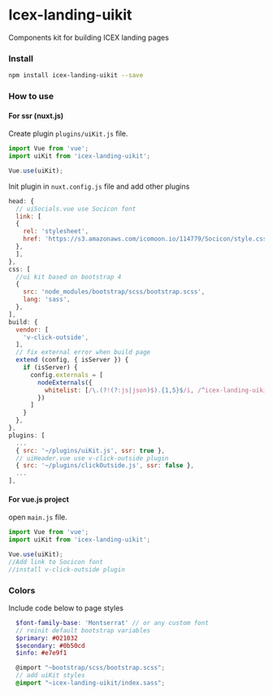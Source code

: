 
# Icex-landing-uikit

Components kit for building ICEX landing pages

### Install

```bash
npm install icex-landing-uikit --save
```

### How to use
#### For ssr (nuxt.js)
Create plugin `plugins/uiKit.js` file.

```javascript
import Vue from 'vue';
import uiKit from 'icex-landing-uikit';

Vue.use(uiKit);
```
Init plugin in  `nuxt.config.js` file and add other plugins
```javascript
head: {
  // uiSocials.vue use Socicon font
  link: [
  { 
    rel: 'stylesheet', 
    href: 'https://s3.amazonaws.com/icomoon.io/114779/Socicon/style.css?u8vidh',
  },
  ],
},
css: [
  //ui kit based on bootstrap 4
  { 
    src: 'node_modules/bootstrap/scss/bootstrap.scss',
    lang: 'sass',
  },
],
build: {
  vendor: [
    'v-click-outside',
  ],
  // fix external error when build page
  extend (config, { isServer }) {
    if (isServer) {
      config.externals = [
        nodeExternals({
          whitelist: [/\.(?!(?:js|json)$).{1,5}$/i, /^icex-landing-uikit/]
        })
      ]
    }
  },
},
plugins: [
  ...
  { src: '~/plugins/uiKit.js', ssr: true },
  // uiHeader.vue use v-click-outside plugin
  { src: '~/plugins/clickOutside.js', ssr: false },
  ...
],
```

#### For vue.js project
open  `main.js` file.

```javascript
import Vue from 'vue';
import uiKit from 'icex-landing-uikit';

Vue.use(uiKit);
//Add link to Socicon font
//install v-click-outside plugin
```

### Colors
Include code below to page styles
```scss
  $font-family-base: 'Montserrat' // or any custom font
  // reinit default bootstrap variables
  $primary: #021032 
  $secondary: #0b50cd
  $info: #e7e9f1

  @import "~bootstrap/scss/bootstrap.scss";
  // add uiKit styles
  @import "~icex-landing-uikit/index.sass";
```